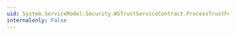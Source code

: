 ```yaml
---
uid: System.ServiceModel.Security.WSTrustServiceContract.ProcessTrustFeb2005RenewResponse(System.ServiceModel.Channels.Message)
internalonly: False
---
```

